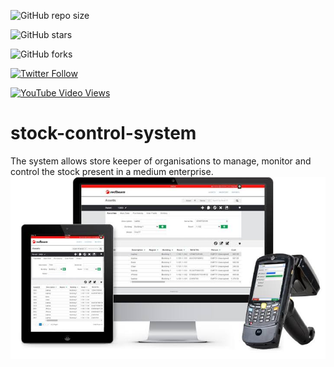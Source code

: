 ![GitHub repo size](https://img.shields.io/github/repo-size/joelwmulongo/stock-control-system)

  ![GitHub stars](https://img.shields.io/github/stars/joelwmulongo/stock-control-system?style=social)

  ![GitHub forks](https://img.shields.io/github/forks/joelwmulongo/stock-control-system?style=social)

  [![Twitter Follow](https://img.shields.io/twitter/follow/mulongojoel?style=social)](https://twitter.com/intent/follow?screen_name=mulongojoel)

  [![YouTube Video Views](https://img.shields.io/youtube/views/55n9hx6QmVA?style=social)](hbe/)


# stock-control-system
The system allows store keeper of organisations to manage, monitor and control the stock present in a medium enterprise.	<img src="img/stock.jpeg"/>
